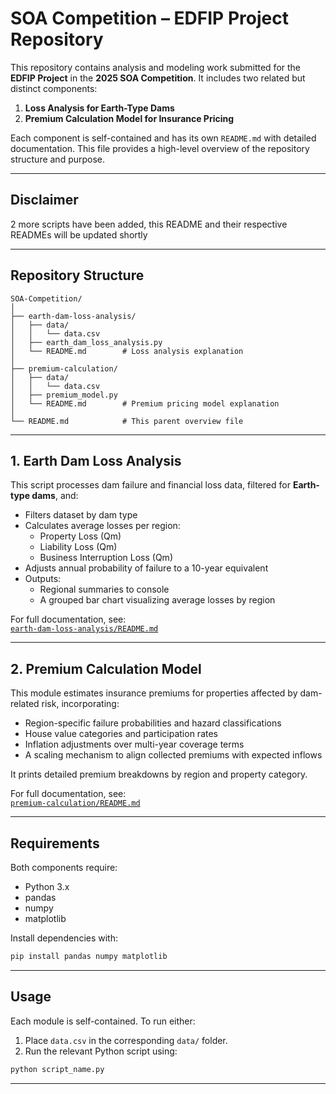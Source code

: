 # SOA Competition – EDFIP Project Repository

This repository contains analysis and modeling work submitted for the **EDFIP Project** in the **2025 SOA Competition**. It includes two related but distinct components:

1. **Loss Analysis for Earth-Type Dams**
2. **Premium Calculation Model for Insurance Pricing**

Each component is self-contained and has its own `README.md` with detailed documentation. This file provides a high-level overview of the repository structure and purpose.

---

## Disclaimer

2 more scripts have been added, this README and their respective READMEs will be updated shortly

---

## Repository Structure

```
SOA-Competition/
│
├── earth-dam-loss-analysis/
│   ├── data/
│   │   └── data.csv
│   ├── earth_dam_loss_analysis.py
│   └── README.md        # Loss analysis explanation
│
├── premium-calculation/
│   ├── data/
│   │   └── data.csv
│   ├── premium_model.py
│   └── README.md        # Premium pricing model explanation
│
└── README.md            # This parent overview file
```

---

## 1. Earth Dam Loss Analysis

This script processes dam failure and financial loss data, filtered for **Earth-type dams**, and:

- Filters dataset by dam type
- Calculates average losses per region:
  - Property Loss (Qm)
  - Liability Loss (Qm)
  - Business Interruption Loss (Qm)
- Adjusts annual probability of failure to a 10-year equivalent
- Outputs:
  - Regional summaries to console
  - A grouped bar chart visualizing average losses by region

For full documentation, see:  
[`earth-dam-loss-analysis/README.md`](./earth-dam-loss-analysis/README.md)

---

## 2. Premium Calculation Model

This module estimates insurance premiums for properties affected by dam-related risk, incorporating:

- Region-specific failure probabilities and hazard classifications
- House value categories and participation rates
- Inflation adjustments over multi-year coverage terms
- A scaling mechanism to align collected premiums with expected inflows

It prints detailed premium breakdowns by region and property category.

For full documentation, see:  
[`premium-calculation/README.md`](./premium-calculation/README.md)

---

## Requirements

Both components require:

- Python 3.x
- pandas
- numpy
- matplotlib

Install dependencies with:

```bash
pip install pandas numpy matplotlib
```

---

## Usage

Each module is self-contained. To run either:

1. Place `data.csv` in the corresponding `data/` folder.
2. Run the relevant Python script using:

```bash
python script_name.py
```

---
